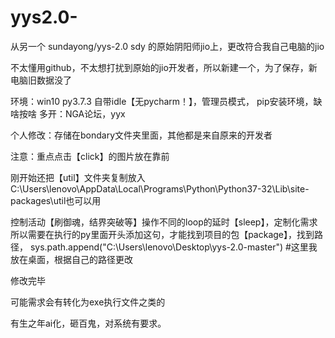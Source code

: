 # yys2.0-
从另一个  sundayong/yys-2.0   sdy 的原始阴阳师jio上，更改符合我自己电脑的jio

不太懂用github，不太想打扰到原始的jio开发者，所以新建一个，为了保存，新电脑旧数据没了

环境：win10 
      py3.7.3   自带idle【无pycharm！】，管理员模式， 
      pip安装环境，缺啥按啥
      多开：NGA论坛，yyx
      
个人修改：存储在bondary文件夹里面，其他都是来自原来的开发者


注意：重点点击【click】的图片放在靠前

刚开始还把【util】文件夹复制放入
C:\Users\lenovo\AppData\Local\Programs\Python\Python37-32\Lib\site-packages\util也可以用

控制活动【刷御魂，结界突破等】操作不同的loop的延时【sleep】，定制化需求
所以需要在执行的py里面开头添加这句，才能找到项目的包【package】，找到路径，
sys.path.append("C:\\Users\lenovo\Desktop\yys-2.0-master")   #这里我放在桌面，根据自己的路径更改


修改完毕

可能需求会有转化为exe执行文件之类的

有生之年ai化，砸百鬼，对系统有要求。

